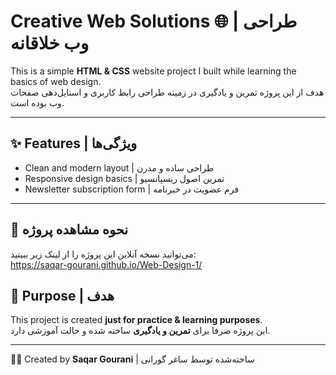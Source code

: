 # Creative Web Solutions 🌐 | طراحی وب خلاقانه

This is a simple **HTML & CSS** website project I built while learning the basics of web design.  
هدف از این پروژه تمرین و یادگیری در زمینه طراحی رابط کاربری و استایل‌دهی صفحات وب بوده است.  

---

## ✨ Features | ویژگی‌ها
- Clean and modern layout | طراحی ساده و مدرن  
- Responsive design basics | تمرین اصول ریسپانسیو  
- Newsletter subscription form | فرم عضویت در خبرنامه  

---

## 🚀 نحوه مشاهده پروژه
می‌توانید نسخه آنلاین این پروژه را از لینک زیر ببینید:  
https://saqar-gourani.github.io/Web-Design-1/
## 🎯 Purpose | هدف

This project is created **just for practice & learning purposes**.  
این پروژه صرفا برای **تمرین و یادگیری** ساخته شده و حالت آموزشی دارد.  

---

👩‍💻 Created by **Saqar Gourani** | ساخته‌شده توسط ساغر گورانی  

